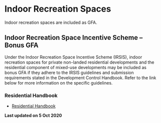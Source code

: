 # Indoor Recreation Spaces

Indoor recreation spaces are included as GFA.

## Indoor Recreation Space Incentive Scheme – Bonus GFA

Under the Indoor Recreation Space Incentive Scheme (IRSIS), indoor recreation spaces for private non-landed residential developments and the residential component of mixed-use developments may be included as bonus GFA if they adhere to the IRSIS guidelines and submission requirements stated in the Development Control Handbook. Refer to the link below for more information on the specific guidelines.

### Residential Handbook

- [Residential Handbook](https://www.ura.gov.sg/Corporate/Guidelines/Development-Control/Residential/Flats-Condominiums/Balconies-PES-PRT)

**Last updated on 5 Oct 2020**
